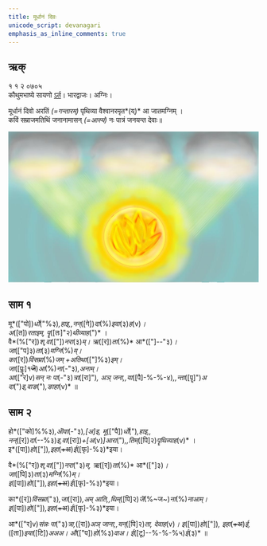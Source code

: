 ```yaml
---
title: मूर्धानं दिवः 
unicode_script: devanagari  
emphasis_as_inline_comments: true
---   
```


## ऋक्

१ १ २ ०७०५  
कौथुमभाष्ये सायणो [ऽर्त](https://archive.org/details/SamaVedaSanhitaWithSayanabhashyaVolume1SatyavrataSamasrami1874bis/page/n244)। भारद्वाजः। अग्निः।

मूर्धानं दिवो अरतिं *(=गन्तारम्)* पृथिव्या वैश्वानरमृत*(य्)* आ जातमग्निम्  ।   
कविं सम्राजमतिथिं जनानामासन् *(=आस्यं)* नः पात्रं जनयन्त देवाः॥

![](../images/agni-bellied-sun-lighting-up-the-bottom-of-the-clouds.jpg)


## साम १

<div class="audioEmbed"  caption="रामानुजार्यः 1974 " src="https://archive
.org/download/jaiminIya-sAma-gAna-paravastu-tradition-rAmAnuja/mUrdhAnam-divaH-1.mp3"></div>
<div class="audioEmbed"  caption="गोपालार्यः 2015  " src="https://archive
.org/download/jaiminIya-sAma-gAna-paravastu-tradition-gopAla-2015/mUrdhAnam-divaH-1.mp3"></div>
<div class="audioEmbed"  caption="गोपाल-विश्वासयोर् अनुवचनम् 2018 1x" src="https://archive
.org/download/jaiminIya-sAma-gAna-paravastu-tradition-anuvachanam-gopAla-vishvAsa-2018/mUrdhAnam-divaH-1.mp3"></div>
<div class="audioEmbed"  caption="गोपाल-विश्वासयोर् अनुवचनम् 2018 1.5x" src="https://archive
.org/download/jaiminIya-sAma-gAna-paravastu-tradition-anuvachanam-gopAla-vishvAsa-2018-150p-speed/mUrdhAnam-divaH-1.mp3"></div>

मू*(["पो])*र्धो*("%३)*,हाइ,,नन्*([गे])*दा*(%)*इवा*(३)*ह*(v)*।  
अ*([त])*रताइम्, पॄ*([तः]"२)*थीव्याह*(")* ।  
वै*(%["र])*श्,वा*(["])*नरा*(३)*म्। ऋ*([र])*ता*(%)* आ*(["]--"३)*।  
जा*(["प]३)*ता*(३)*मग्नि*(%)*म्।  
का*([र])*विंसम्रा*(%)*जम् +अतिथा*(["]%३)*इम्।  
जा*([पॣः]१~~जॆ~~)*आ*(%)*ना*(-"३)*,अनाम्।  
आ*(["र]v)*सन् नः पा*(-"३)*त्रा*([रा]")*,
अञ् जना,,या*([पै]-%-%-४)*,,न्ता*([पॄ]")*अ दा*(")*इ,वाङ*(")*,ङाहा*(v)* ॥

## साम २
<div class="audioEmbed"  caption="रामानुजार्यः 1974 " src="https://archive
.org/download/jaiminIya-sAma-gAna-paravastu-tradition-rAmAnuja/mUrdhAnam-divaH-2.mp3"></div>
<div class="audioEmbed"  caption="गोपालार्यः 2015  " src="https://archive
.org/download/jaiminIya-sAma-gAna-paravastu-tradition-gopAla-2015/mUrdhAnam-divaH-2.mp3"></div>
<div class="audioEmbed"  caption="गोपाल-विश्वासयोर् अनुवचनम् 2018 1x" src="https://archive
.org/download/jaiminIya-sAma-gAna-paravastu-tradition-anuvachanam-gopAla-vishvAsa-2018/mUrdhAnam-divaH-2.mp3"></div>
<div class="audioEmbed"  caption="गोपाल-विश्वासयोर् अनुवचनम् 2018 1.5x" src="https://archive
.org/download/jaiminIya-sAma-gAna-paravastu-tradition-anuvachanam-gopAla-vishvAsa-2018-150p-speed/mUrdhAnam-divaH-2.mp3"></div>

हो*(["को]%%३)*,ऒवा*(-"३)*,[अ]इ, मू*(["पै])*र्धो*(")*,हाइ,,  
नन्*([र])*दा*(--%३)*इ,वा*([रा])*+[अ*(v)*]आरा*(")*,,तिम्*([पि]२)*पॄथिव्याह*(v)* ।  
इ*([पा])*हो*(["])*,इहा*(~~+अ~~)*ई*([फृ]-%३)*इया।

वै*(%["र])*श्,वा*(["])*नरा*("३)*म्, ऋ*([र])*ता*(%)* आ*(["]३)*।  
जा*([पि]३)*ता*(३)*मग्नि*(%)*म्।  
इ*([पा])*हो*(["])*,इहा*(~~+अ~~)*ई*([फृ]-%३)*इया।

का*([र])*विंसम्रा*("३)*,जा*([रा])*,अम् आति,,थिम्*([पि]२)*जॆ*(%~ज~)*ना*(%)*नाआम्।  
इ*([पा])*हो*(["])*,इहा*(~~+अ~~)*ई*([फृ]-%३)*इया।

आ*(["र]v)*संन्नः पा*("३)*त्रा,*([रा])*अञ् जाना,,यन्*([पि]२)*ता, देवाह*(v)*। 
इ*([पा])*हो*(["])*, इहा*(~~+अ~~)*ई,*([ता])*इया*([टि])*अअअ। औ*(["प])*हो*(%३)*वाअ।
ई*([टू]--%-%-%५)*ई*(३)*  ॥
